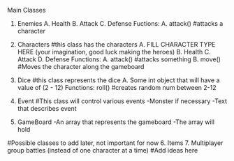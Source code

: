 Main Classes
1. Enemies
   	A. Health
   	B. Attack
   	C. Defense
   Fuctions:
	A. attack() #attacks a character

2. Characters #this class has the characters 
	A. FILL CHARACTER TYPE HERE (your imagination, good luck making the heroes)
	B. Health
	C. Attack
	D. Defense
   Functions:
	A. attack() #attacks something
	B. move() #Moves the character along the gameboard 

3. Dice #this class represents the dice
	A. Some int object that will have a value of (2 - 12)
	Functions:
	roll() #creates random num between 2-12

4. Event #This class will control various events
	-Monster if necessary 
	-Text that describes event
5. GameBoard
	-An array that represents the gameboard
	-The array will hold 

#Possible classes to add later, not important for now
6. Items
7. Multiplayer group battles (instead of one character at a time)
#Add ideas here
